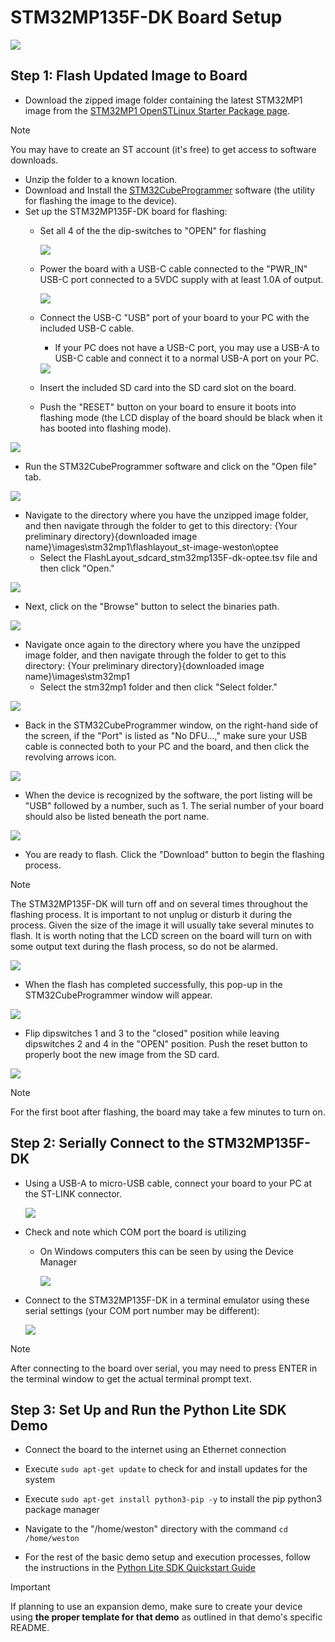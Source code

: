 # STM32MP135F-DK Board Setup

<img src="media/mp135-product.png"/> 

## Step 1: Flash Updated Image to Board
* Download the zipped image folder containing the latest STM32MP1 image from the [STM32MP1 OpenSTLinux Starter Package page](https://www.st.com/en/embedded-software/stm32mp1starter.html).
>[!NOTE]
>You may have to create an ST account (it's free) to get access to software downloads.

* Unzip the folder to a known location.
* Download and Install the [STM32CubeProgrammer](https://www.st.com/en/development-tools/stm32cubeprog.html) software (the utility for flashing the image to the device).
* Set up the STM32MP135F-DK board for flashing:
   * Set all 4 of the the dip-switches to "OPEN" for flashing
  
      <img src="media/switches-flash.png"/>
      
   * Power the board with a USB-C cable connected to the "PWR_IN" USB-C port connected to a 5VDC supply with at least 1.0A of output.
   
      <img src="media/power.png"/>
      
   * Connect the USB-C "USB" port of your board to your PC with the included USB-C cable.
      * If your PC does not have a USB-C port, you may use a USB-A to USB-C cable and connect it to a normal USB-A port on your PC.
   
      <img src="media/usb-connection.png"/>
   
   * Insert the included SD card into the SD card slot on the board.
      
   * Push the "RESET" button on your board to ensure it boots into flashing mode (the LCD display of the board should be black when it has booted into flashing mode).

<img src="media/reset-button.png"/>
      
* Run the STM32CubeProgrammer software and click on the "Open file" tab.

<img src="media/open-file.png"/>
      
* Navigate to the directory where you have the unzipped image folder, and then navigate through the folder to get to this directory: {Your preliminary directory}\{downloaded image name}\images\stm32mp1\flashlayout_st-image-weston\optee
   * Select the FlashLayout_sdcard_stm32mp135F-dk-optee.tsv file and then click "Open." 
   
<img src="media/file-selection.png"/>
      
* Next, click on the "Browse" button to select the binaries path.
   
<img src="media/browse.png"/>
   
* Navigate once again to the directory where you have the unzipped image folder, and then navigate through the folder to get to this directory: {Your preliminary directory}\{downloaded image name}\images\stm32mp1
   * Select the stm32mp1 folder and then click "Select folder."

<img src="media/binaries-path.png"/>
      
* Back in the STM32CubeProgrammer window, on the right-hand side of the screen, if the "Port" is listed as "No DFU...," make sure your USB cable is connected both to your PC and the board, and then click the revolving arrows icon.

<img src="media/refresh.png"/>
     
* When the device is recognized by the software, the port listing will be "USB" followed by a number, such as 1. The serial number of your board should also be listed beneath the port name.

<img src="media/device-detected.png"/>
    
* You are ready to flash. Click the "Download" button to begin the flashing process.

>[!NOTE]
>The STM32MP135F-DK will turn off and on several times throughout the flashing process. It is important to not unplug or disturb it during the process.
>Given the size of the image it will usually take several minutes to flash.
>It is worth noting that the LCD screen on the board will turn on with some output text during the flash process, so do not be alarmed.

<img src="media/begin-flash.png"/>
   
* When the flash has completed successfully, this pop-up in the STM32CubeProgrammer window will appear.

<img src="media/flash-complete.png"/>
   
* Flip dipswitches 1 and 3 to the "closed" position while leaving dipswitches 2 and 4 in the "OPEN" position. Push the reset button to properly boot the new image from the SD card.

<img src="media/switches-boot.png"/>
   
>[!NOTE]
>For the first boot after flashing, the board may take a few minutes to turn on.

## Step 2: Serially Connect to the STM32MP135F-DK

* Using a USB-A to micro-USB cable, connect your board to your PC at the ST-LINK connector.

     <img src="media/stlink.png"/>

* Check and note which COM port the board is utilizing
  * On Windows computers this can be seen by using the Device Manager
 
     <img src="media/device-manager.png"/>

* Connect to the STM32MP135F-DK in a terminal emulator using these serial settings (your COM port number may be different):

     <img src="media/putty.png"/>
     
>[!NOTE]
>After connecting to the board over serial, you may need to press ENTER in the terminal window to get the actual terminal prompt text.

## Step 3: Set Up and Run the Python Lite SDK Demo
* Connect the board to the internet using an Ethernet connection

* Execute ```sudo apt-get update``` to check for and install updates for the system

* Execute ```sudo apt-get install python3-pip -y``` to install the pip python3 package manager

* Navigate to the "/home/weston" directory with the command ```cd /home/weston```

* For the rest of the basic demo setup and execution processes, follow the instructions in the [Python Lite SDK Quickstart Guide](https://github.com/avnet-iotconnect/iotc-python-lite-sdk/blob/main/QUICKSTART.md)
>[!IMPORTANT]
>If planning to use an expansion demo, make sure to create your device using **the proper template for that demo** as outlined in that demo's specific README.

